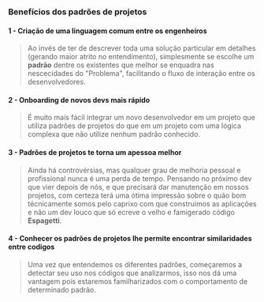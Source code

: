 ### Benefícios dos padrões de projetos

#### 1 - Criação de uma linguagem comum entre os engenheiros

> Ao invés de ter de descrever toda uma solução particular em detalhes (gerando maior atrito no entendimento), simplesmente se escolhe um **padrão** dentre os existentes que melhor se enquadra nas nescecidades do "Problema", facilitando o fluxo de interação entre os desenvolvedores.
  
#### 2 - Onboarding de novos devs mais rápido

> É muito mais fácil integrar um novo desenvolvedor em um projeto que utiliza padrões de projetos do que em um projeto com uma lógica complexa que não utilize nenhum padrão conhecido.

#### 3 - Padrões de projetos te torna um apessoa melhor

> Ainda há controvérsias, mas qualquer grau de melhoria pessoal e profissional nunca é uma perda de tempo. Pensando no próximo dev que vier depois de nós, e que precisará dar manutenção em nossos projetos, com certeza terá uma ótima impressão sobre o quão bom técnicamente somos pelo caprixo com que construimos as aplicações e não um dev louco que só ecreve o velho e famigerado código **Espagetti**.

#### 4 - Conhecer os padrões de projetos lhe permite encontrar similaridades entre codigos

> Uma vez que entendemos os diferentes padrões, começaremos a detectar seu uso nos códigos que analizarmos, isso nos dá uma vantagem pois estaremos familharizados com o comportamento de determinado padrão.